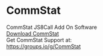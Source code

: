 # CommStat
CommStat JS8Call Add On Software<br>
<a href="https://github.com/W5DMH/CommStat/raw/main/SetupCommStat-1.0.msi"> Download CommStat</a> <br> 
Get CommStat Support at: <br>
https://groups.io/g/CommStat
